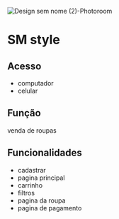 

![Design sem nome (2)-Photoroom](https://github.com/user-attachments/assets/ebc404ca-703b-49ad-a5ba-265a6e7bc9bd)


# SM style

## Acesso
- computador 
- celular

## Função
venda de roupas

## Funcionalidades
- cadastrar
- pagina principal
- carrinho
- filtros
- pagina da roupa
- pagina de pagamento
